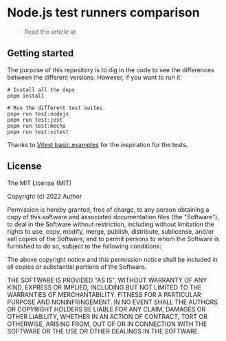 # Node.js test runners comparison
> Read the article at <TBD>

## Getting started
The purpose of this repository is to dig in the code to see the differences between the different versions. However, if you want to run it:
```
# Install all the deps
pnpm install

# Run the different test suites.
pnpm run test:nodejs
pnpm run test:jest
pnpm run test:mocha
pnpm run test:vitest
```

Thanks to [Vitest basic examples](https://github.com/vitest-dev/vitest/tree/main/examples/basic) for the inspiration for the tests.

## License
The MIT License (MIT)

Copyright (c) 2022 Author

Permission is hereby granted, free of charge, to any person obtaining a copy
of this software and associated documentation files (the "Software"), to deal
in the Software without restriction, including without limitation the rights
to use, copy, modify, merge, publish, distribute, sublicense, and/or sell
copies of the Software, and to permit persons to whom the Software is
furnished to do so, subject to the following conditions:

The above copyright notice and this permission notice shall be included in all
copies or substantial portions of the Software.

THE SOFTWARE IS PROVIDED "AS IS", WITHOUT WARRANTY OF ANY KIND, EXPRESS OR
IMPLIED, INCLUDING BUT NOT LIMITED TO THE WARRANTIES OF MERCHANTABILITY,
FITNESS FOR A PARTICULAR PURPOSE AND NONINFRINGEMENT. IN NO EVENT SHALL THE
AUTHORS OR COPYRIGHT HOLDERS BE LIABLE FOR ANY CLAIM, DAMAGES OR OTHER
LIABILITY, WHETHER IN AN ACTION OF CONTRACT, TORT OR OTHERWISE, ARISING FROM,
OUT OF OR IN CONNECTION WITH THE SOFTWARE OR THE USE OR OTHER DEALINGS IN THE
SOFTWARE.

